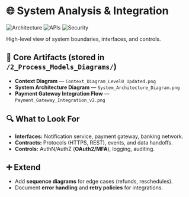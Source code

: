 # 🌐 System Analysis & Integration

![Architecture](https://img.shields.io/badge/Architecture-Context%20%7C%20High--Level%20%7C%20Integration-16a34a)
![APIs](https://img.shields.io/badge/APIs-HTTPS%20%7C%20REST%20%7C%20Events-14b8a6)
![Security](https://img.shields.io/badge/Security-OAuth2%20%7C%20MFA%20%7C%20RBAC-0ea5e9)

High-level view of system boundaries, interfaces, and controls.

## 🔗 Core Artifacts (stored in `/2_Process_Models_Diagrams/`)
- **Context Diagram** — `Context_Diagram_Level0_Updated.png`  
- **System Architecture Diagram** — `System_Architecture_Diagram.png`  
- **Payment Gateway Integration Flow** — `Payment_Gateway_Integration_v2.png`

## 🔍 What to Look For
- **Interfaces:** Notification service, payment gateway, banking network.  
- **Contracts:** Protocols (HTTPS, REST), events, and data handoffs.  
- **Controls:** AuthN/AuthZ (**OAuth2/MFA**), logging, auditing.

## ➕ Extend
- Add **sequence diagrams** for edge cases (refunds, reschedules).  
- Document **error handling** and **retry policies** for integrations.
